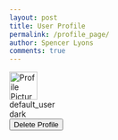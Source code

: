 ```yaml
---
layout: post
title: User Profile
permalink: /profile_page/
author: Spencer Lyons
comments: true
---
```


<html lang="en">
<head>
    <meta charset="UTF-8">
    <meta name="viewport" content="width=device-width, initial-scale=1.0">
    <title>User Profile</title>
    <link rel="stylesheet" href="/holiday_frontend/assets/css/profile_style.css">
</head>
<body>
    <div class="profile-header">
        <img id="link" src="{{ site.baseurl }}/images/gifitinatorlogo.png" width="50" height="50" alt="Profile Picture" /> 
        <div class="name" id="username">default_user</div>
        <div class="theme" id="theme-preference">dark</div>
        <button id="delete-btn" class="delete-button">Delete Profile</button>
    </div>
    <script type="module">
        import getCredentials from './login.js';
        import { pythonURI, fetchOptions } from './config.js';
        async function loadProfile() {
            try {
                const credentials = await getCredentials();
                // Debugging logs
                console.log("Retrieved Credentials:", credentials);
                if (!credentials || !credentials.name) {
                    console.log("No credentials found, redirecting to login.");
                    window.location.href = '/login.html';
                    return;
                }
                // Get elements
                const profilePic = document.getElementById('link');
                const usernameElement = document.getElementById('username');
                const themeElement = document.getElementById('theme-preference');
                // Debugging: Check if elements exist
                if (!profilePic || !usernameElement || !themeElement) {
                    console.error("Profile elements not found in DOM.");
                    return;
                }
                // Apply profile data
                profilePic.src = credentials.pfp || '/images/gifitinatorlogo.png';
                usernameElement.textContent = credentials.name || 'Unknown User';
                themeElement.textContent = `Preferred Theme: ${credentials.theme || 'Dark'}`;
                // Fallback for broken images
                profilePic.onerror = function () {
                    this.src = '/images/gifitinatorlogo.png';
                };
            } catch (error) {
                console.error('Error fetching profile data:', error);
            }
        }
        async function deleteProfile() {
            const confirmation = confirm('Are you sure you want to delete this profile?');
            if (!confirmation) return;
            try {
                const response = await fetch(`${pythonURI}/api/user_profile/delete`, {
                    ...fetchOptions,
                    method: 'POST',
                    headers: { 'Content-Type': 'application/json' },
                    body: JSON.stringify({ user_id: 1 })
                });
                if (response.ok) {
                    alert('Profile deleted successfully!');
                    document.getElementById('link').src = '/images/gifitinatorlogo.png';
                    document.getElementById('username').textContent = 'Unknown User';
                    document.getElementById('theme-preference').textContent = 'Preferred Theme: Light';
                    localStorage.removeItem("user_id");
                } else {
                    const errorData = await response.json();
                    alert(`Error deleting profile: ${errorData.message}`);
                }
            } catch (error) {
                console.error('Error deleting profile:', error);
            }
        }
        document.addEventListener('DOMContentLoaded', function() {
            loadProfile();
            document.getElementById('delete-btn').addEventListener('click', deleteProfile);
        });
    </script>
</body>
</html>
